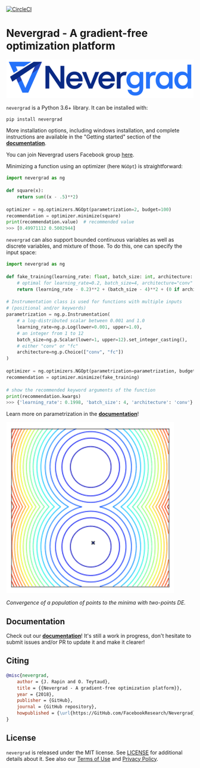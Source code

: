 [![CircleCI](https://circleci.com/gh/facebookresearch/nevergrad/tree/main.svg?style=svg)](https://circleci.com/gh/facebookresearch/nevergrad/tree/main)

# Nevergrad - A gradient-free optimization platform

![Nevergrad](docs/resources/Nevergrad-LogoMark.png)


`nevergrad` is a Python 3.6+ library. It can be installed with:

```
pip install nevergrad
```

More installation options, including windows installation, and complete instructions are available in the "Getting started" section of the [**documentation**](https://facebookresearch.github.io/nevergrad/).

You can join Nevergrad users Facebook group [here](https://www.facebook.com/groups/nevergradusers/).

Minimizing a function using an optimizer (here `NGOpt`) is straightforward:

```python
import nevergrad as ng

def square(x):
    return sum((x - .5)**2)

optimizer = ng.optimizers.NGOpt(parametrization=2, budget=100)
recommendation = optimizer.minimize(square)
print(recommendation.value)  # recommended value
>>> [0.49971112 0.5002944]
```

`nevergrad` can also support bounded continuous variables as well as discrete variables, and mixture of those.
To do this, one can specify the input space:

```python
import nevergrad as ng

def fake_training(learning_rate: float, batch_size: int, architecture: str) -> float:
    # optimal for learning_rate=0.2, batch_size=4, architecture="conv"
    return (learning_rate - 0.2)**2 + (batch_size - 4)**2 + (0 if architecture == "conv" else 10)

# Instrumentation class is used for functions with multiple inputs
# (positional and/or keywords)
parametrization = ng.p.Instrumentation(
    # a log-distributed scalar between 0.001 and 1.0
    learning_rate=ng.p.Log(lower=0.001, upper=1.0),
    # an integer from 1 to 12
    batch_size=ng.p.Scalar(lower=1, upper=12).set_integer_casting(),
    # either "conv" or "fc"
    architecture=ng.p.Choice(["conv", "fc"])
)

optimizer = ng.optimizers.NGOpt(parametrization=parametrization, budget=100)
recommendation = optimizer.minimize(fake_training)

# show the recommended keyword arguments of the function
print(recommendation.kwargs)
>>> {'learning_rate': 0.1998, 'batch_size': 4, 'architecture': 'conv'}
```

Learn more on parametrization in the [**documentation**](https://facebookresearch.github.io/nevergrad/)!

![Example of optimization](docs/resources/TwoPointsDE.gif)

*Convergence of a population of points to the minima with two-points DE.*


## Documentation

Check out our [**documentation**](https://facebookresearch.github.io/nevergrad/)! It's still a work in progress, don't hesitate to submit issues and/or PR to update it and make it clearer!


## Citing

```bibtex
@misc{nevergrad,
    author = {J. Rapin and O. Teytaud},
    title = {{Nevergrad - A gradient-free optimization platform}},
    year = {2018},
    publisher = {GitHub},
    journal = {GitHub repository},
    howpublished = {\url{https://GitHub.com/FacebookResearch/Nevergrad}},
}
```

## License

`nevergrad` is released under the MIT license. See [LICENSE](LICENSE) for additional details about it.
See also our [Terms of Use](https://opensource.facebook.com/legal/terms) and [Privacy Policy](https://opensource.facebook.com/legal/privacy).
